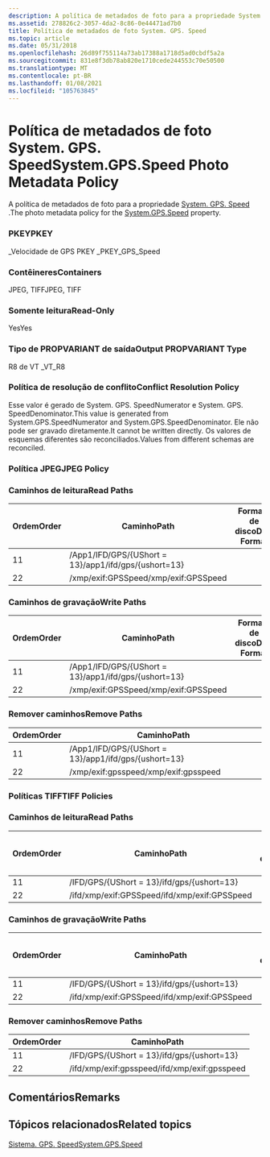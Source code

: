 ```yaml
---
description: A política de metadados de foto para a propriedade System. GPS. Speed.
ms.assetid: 278826c2-3057-4da2-8c86-0e44471ad7b0
title: Política de metadados de foto System. GPS. Speed
ms.topic: article
ms.date: 05/31/2018
ms.openlocfilehash: 26d89f755114a73ab17388a1718d5ad0cbdf5a2a
ms.sourcegitcommit: 831e8f3db78ab820e1710cede244553c70e50500
ms.translationtype: MT
ms.contentlocale: pt-BR
ms.lasthandoff: 01/08/2021
ms.locfileid: "105763845"
---
```

# <a name="systemgpsspeed-photo-metadata-policy"></a><span data-ttu-id="b3e0f-103">Política de metadados de foto System. GPS. Speed</span><span class="sxs-lookup"><span data-stu-id="b3e0f-103">System.GPS.Speed Photo Metadata Policy</span></span>

<span data-ttu-id="b3e0f-104">A política de metadados de foto para a propriedade [System. GPS. Speed](../properties/props-system-gps-speed.md) .</span><span class="sxs-lookup"><span data-stu-id="b3e0f-104">The photo metadata policy for the [System.GPS.Speed](../properties/props-system-gps-speed.md) property.</span></span>

### <a name="pkey"></a><span data-ttu-id="b3e0f-105">PKEY</span><span class="sxs-lookup"><span data-stu-id="b3e0f-105">PKEY</span></span>

<span data-ttu-id="b3e0f-106">\_Velocidade de GPS PKEY \_</span><span class="sxs-lookup"><span data-stu-id="b3e0f-106">PKEY\_GPS\_Speed</span></span>

### <a name="containers"></a><span data-ttu-id="b3e0f-107">Contêineres</span><span class="sxs-lookup"><span data-stu-id="b3e0f-107">Containers</span></span>

<span data-ttu-id="b3e0f-108">JPEG, TIFF</span><span class="sxs-lookup"><span data-stu-id="b3e0f-108">JPEG, TIFF</span></span>

### <a name="read-only"></a><span data-ttu-id="b3e0f-109">Somente leitura</span><span class="sxs-lookup"><span data-stu-id="b3e0f-109">Read-Only</span></span>

<span data-ttu-id="b3e0f-110">Yes</span><span class="sxs-lookup"><span data-stu-id="b3e0f-110">Yes</span></span>

### <a name="output-propvariant-type"></a><span data-ttu-id="b3e0f-111">Tipo de PROPVARIANT de saída</span><span class="sxs-lookup"><span data-stu-id="b3e0f-111">Output PROPVARIANT Type</span></span>

<span data-ttu-id="b3e0f-112">R8 de VT \_</span><span class="sxs-lookup"><span data-stu-id="b3e0f-112">VT\_R8</span></span>

### <a name="conflict-resolution-policy"></a><span data-ttu-id="b3e0f-113">Política de resolução de conflito</span><span class="sxs-lookup"><span data-stu-id="b3e0f-113">Conflict Resolution Policy</span></span>

<span data-ttu-id="b3e0f-114">Esse valor é gerado de System. GPS. SpeedNumerator e System. GPS. SpeedDenominator.</span><span class="sxs-lookup"><span data-stu-id="b3e0f-114">This value is generated from System.GPS.SpeedNumerator and System.GPS.SpeedDenominator.</span></span> <span data-ttu-id="b3e0f-115">Ele não pode ser gravado diretamente.</span><span class="sxs-lookup"><span data-stu-id="b3e0f-115">It cannot be written directly.</span></span> <span data-ttu-id="b3e0f-116">Os valores de esquemas diferentes são reconciliados.</span><span class="sxs-lookup"><span data-stu-id="b3e0f-116">Values from different schemas are reconciled.</span></span>

### <a name="jpeg-policy"></a><span data-ttu-id="b3e0f-117">Política JPEG</span><span class="sxs-lookup"><span data-stu-id="b3e0f-117">JPEG Policy</span></span>

### <a name="read-paths"></a><span data-ttu-id="b3e0f-118">Caminhos de leitura</span><span class="sxs-lookup"><span data-stu-id="b3e0f-118">Read Paths</span></span>



| <span data-ttu-id="b3e0f-119">Ordem</span><span class="sxs-lookup"><span data-stu-id="b3e0f-119">Order</span></span> | <span data-ttu-id="b3e0f-120">Caminho</span><span class="sxs-lookup"><span data-stu-id="b3e0f-120">Path</span></span>                      | <span data-ttu-id="b3e0f-121">Formato de disco</span><span class="sxs-lookup"><span data-stu-id="b3e0f-121">Disk Format</span></span> |
|-------|---------------------------|-------------|
| <span data-ttu-id="b3e0f-122">1</span><span class="sxs-lookup"><span data-stu-id="b3e0f-122">1</span></span>     | <span data-ttu-id="b3e0f-123">/App1/IFD/GPS/{UShort = 13}</span><span class="sxs-lookup"><span data-stu-id="b3e0f-123">/app1/ifd/gps/{ushort=13}</span></span> |             |
| <span data-ttu-id="b3e0f-124">2</span><span class="sxs-lookup"><span data-stu-id="b3e0f-124">2</span></span>     | <span data-ttu-id="b3e0f-125">/xmp/exif:GPSSpeed</span><span class="sxs-lookup"><span data-stu-id="b3e0f-125">/xmp/exif:GPSSpeed</span></span>        |             |



 

### <a name="write-paths"></a><span data-ttu-id="b3e0f-126">Caminhos de gravação</span><span class="sxs-lookup"><span data-stu-id="b3e0f-126">Write Paths</span></span>



| <span data-ttu-id="b3e0f-127">Ordem</span><span class="sxs-lookup"><span data-stu-id="b3e0f-127">Order</span></span> | <span data-ttu-id="b3e0f-128">Caminho</span><span class="sxs-lookup"><span data-stu-id="b3e0f-128">Path</span></span>                      | <span data-ttu-id="b3e0f-129">Formato de disco</span><span class="sxs-lookup"><span data-stu-id="b3e0f-129">Disk Format</span></span> |
|-------|---------------------------|-------------|
| <span data-ttu-id="b3e0f-130">1</span><span class="sxs-lookup"><span data-stu-id="b3e0f-130">1</span></span>     | <span data-ttu-id="b3e0f-131">/App1/IFD/GPS/{UShort = 13}</span><span class="sxs-lookup"><span data-stu-id="b3e0f-131">/app1/ifd/gps/{ushort=13}</span></span> |             |
| <span data-ttu-id="b3e0f-132">2</span><span class="sxs-lookup"><span data-stu-id="b3e0f-132">2</span></span>     | <span data-ttu-id="b3e0f-133">/xmp/exif:GPSSpeed</span><span class="sxs-lookup"><span data-stu-id="b3e0f-133">/xmp/exif:GPSSpeed</span></span>        |             |



 

### <a name="remove-paths"></a><span data-ttu-id="b3e0f-134">Remover caminhos</span><span class="sxs-lookup"><span data-stu-id="b3e0f-134">Remove Paths</span></span>



| <span data-ttu-id="b3e0f-135">Ordem</span><span class="sxs-lookup"><span data-stu-id="b3e0f-135">Order</span></span> | <span data-ttu-id="b3e0f-136">Caminho</span><span class="sxs-lookup"><span data-stu-id="b3e0f-136">Path</span></span>                      |
|-------|---------------------------|
| <span data-ttu-id="b3e0f-137">1</span><span class="sxs-lookup"><span data-stu-id="b3e0f-137">1</span></span>     | <span data-ttu-id="b3e0f-138">/App1/IFD/GPS/{UShort = 13}</span><span class="sxs-lookup"><span data-stu-id="b3e0f-138">/app1/ifd/gps/{ushort=13}</span></span> |
| <span data-ttu-id="b3e0f-139">2</span><span class="sxs-lookup"><span data-stu-id="b3e0f-139">2</span></span>     | <span data-ttu-id="b3e0f-140">/xmp/exif:gpsspeed</span><span class="sxs-lookup"><span data-stu-id="b3e0f-140">/xmp/exif:gpsspeed</span></span>        |



 

### <a name="tiff-policies"></a><span data-ttu-id="b3e0f-141">Políticas TIFF</span><span class="sxs-lookup"><span data-stu-id="b3e0f-141">TIFF Policies</span></span>

### <a name="read-paths"></a><span data-ttu-id="b3e0f-142">Caminhos de leitura</span><span class="sxs-lookup"><span data-stu-id="b3e0f-142">Read Paths</span></span>



| <span data-ttu-id="b3e0f-143">Ordem</span><span class="sxs-lookup"><span data-stu-id="b3e0f-143">Order</span></span> | <span data-ttu-id="b3e0f-144">Caminho</span><span class="sxs-lookup"><span data-stu-id="b3e0f-144">Path</span></span>                   | <span data-ttu-id="b3e0f-145">Formato de disco</span><span class="sxs-lookup"><span data-stu-id="b3e0f-145">Disk Format</span></span> |
|-------|------------------------|-------------|
| <span data-ttu-id="b3e0f-146">1</span><span class="sxs-lookup"><span data-stu-id="b3e0f-146">1</span></span>     | <span data-ttu-id="b3e0f-147">/IFD/GPS/{UShort = 13}</span><span class="sxs-lookup"><span data-stu-id="b3e0f-147">/ifd/gps/{ushort=13}</span></span>   |             |
| <span data-ttu-id="b3e0f-148">2</span><span class="sxs-lookup"><span data-stu-id="b3e0f-148">2</span></span>     | <span data-ttu-id="b3e0f-149">/ifd/xmp/exif:GPSSpeed</span><span class="sxs-lookup"><span data-stu-id="b3e0f-149">/ifd/xmp/exif:GPSSpeed</span></span> |             |



 

### <a name="write-paths"></a><span data-ttu-id="b3e0f-150">Caminhos de gravação</span><span class="sxs-lookup"><span data-stu-id="b3e0f-150">Write Paths</span></span>



| <span data-ttu-id="b3e0f-151">Ordem</span><span class="sxs-lookup"><span data-stu-id="b3e0f-151">Order</span></span> | <span data-ttu-id="b3e0f-152">Caminho</span><span class="sxs-lookup"><span data-stu-id="b3e0f-152">Path</span></span>                   | <span data-ttu-id="b3e0f-153">Formato de disco</span><span class="sxs-lookup"><span data-stu-id="b3e0f-153">Disk Format</span></span> |
|-------|------------------------|-------------|
| <span data-ttu-id="b3e0f-154">1</span><span class="sxs-lookup"><span data-stu-id="b3e0f-154">1</span></span>     | <span data-ttu-id="b3e0f-155">/IFD/GPS/{UShort = 13}</span><span class="sxs-lookup"><span data-stu-id="b3e0f-155">/ifd/gps/{ushort=13}</span></span>   |             |
| <span data-ttu-id="b3e0f-156">2</span><span class="sxs-lookup"><span data-stu-id="b3e0f-156">2</span></span>     | <span data-ttu-id="b3e0f-157">/ifd/xmp/exif:GPSSpeed</span><span class="sxs-lookup"><span data-stu-id="b3e0f-157">/ifd/xmp/exif:GPSSpeed</span></span> |             |



 

### <a name="remove-paths"></a><span data-ttu-id="b3e0f-158">Remover caminhos</span><span class="sxs-lookup"><span data-stu-id="b3e0f-158">Remove Paths</span></span>



| <span data-ttu-id="b3e0f-159">Ordem</span><span class="sxs-lookup"><span data-stu-id="b3e0f-159">Order</span></span> | <span data-ttu-id="b3e0f-160">Caminho</span><span class="sxs-lookup"><span data-stu-id="b3e0f-160">Path</span></span>                   |
|-------|------------------------|
| <span data-ttu-id="b3e0f-161">1</span><span class="sxs-lookup"><span data-stu-id="b3e0f-161">1</span></span>     | <span data-ttu-id="b3e0f-162">/IFD/GPS/{UShort = 13}</span><span class="sxs-lookup"><span data-stu-id="b3e0f-162">/ifd/gps/{ushort=13}</span></span>   |
| <span data-ttu-id="b3e0f-163">2</span><span class="sxs-lookup"><span data-stu-id="b3e0f-163">2</span></span>     | <span data-ttu-id="b3e0f-164">/ifd/xmp/exif:gpsspeed</span><span class="sxs-lookup"><span data-stu-id="b3e0f-164">/ifd/xmp/exif:gpsspeed</span></span> |



 

## <a name="remarks"></a><span data-ttu-id="b3e0f-165">Comentários</span><span class="sxs-lookup"><span data-stu-id="b3e0f-165">Remarks</span></span>

## <a name="related-topics"></a><span data-ttu-id="b3e0f-166">Tópicos relacionados</span><span class="sxs-lookup"><span data-stu-id="b3e0f-166">Related topics</span></span>

<dl> <dt>

[<span data-ttu-id="b3e0f-167">Sistema. GPS. Speed</span><span class="sxs-lookup"><span data-stu-id="b3e0f-167">System.GPS.Speed</span></span>](../properties/props-system-gps-speed.md)
</dt> </dl>

 

 
